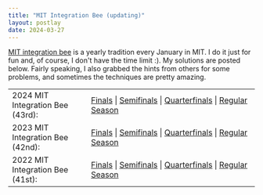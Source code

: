 ```yaml
---
title: "MIT Integration Bee (updating)"
layout: postlay
date: 2024-03-27
---
```


<p><a href="https://math.mit.edu/~yyao1/integrationbee.html" target="_blank">MIT integration bee</a> is a yearly tradition every January in MIT. I do it just for fun and, of course, I don't have the time limit :). My solutions are posted below. Fairly speaking, I also grabbed the hints from others for some problems, and sometimes the techniques are pretty amazing.</p>

<table style="width: 100%;">
  <col width="32%;">
  <col width="68%;">
  <tr>
    <td>2024 MIT Integration Bee (43rd):</td>
    <td>
    <a href="{{ site.url }}{{ site.baseurl }}/_data/files/MIT_integration/2024_Finals.pdf" target="_blank">Finals</a> | <a href="{{ site.url }}{{ site.baseurl }}/_data/files/MIT_integration/2024_Semifinals.pdf" target="_blank">Semifinals</a> | <a href="{{ site.url }}{{ site.baseurl }}/_data/files/MIT_integration/2024_Quarterfinals.pdf" target="_blank">Quarterfinals</a> | <a href="{{ site.url }}{{ site.baseurl }}/_data/files/MIT_integration/2024_Regular.pdf" target="_blank">Regular Season</a>
    </td>
  </tr>
  <tr>
    <td>2023 MIT Integration Bee (42nd):</td>
    <td>
    <a href="{{ site.url }}{{ site.baseurl }}/_data/files/MIT_integration/2023_Finals.pdf" target="_blank">Finals</a> | <a href="{{ site.url }}{{ site.baseurl }}/_data/files/MIT_integration/2023_Semifinals.pdf" target="_blank">Semifinals</a> | <a href="{{ site.url }}{{ site.baseurl }}/_data/files/MIT_integration/2023_Quarterfinals.pdf" target="_blank">Quarterfinals</a> | <a href="{{ site.url }}{{ site.baseurl }}/_data/files/MIT_integration/2023_Regular.pdf" target="_blank">Regular Season</a>
    </td>
  </tr>
  <tr>
    <td>2022 MIT Integration Bee (41st):</td>
    <td>
    <a href="{{ site.url }}{{ site.baseurl }}/_data/files/MIT_integration/2022_Finals.pdf" target="_blank">Finals</a> | <a href="{{ site.url }}{{ site.baseurl }}/_data/files/MIT_integration/2022_Semifinals.pdf" target="_blank">Semifinals</a> | <a href="{{ site.url }}{{ site.baseurl }}/_data/files/MIT_integration/2022_Quarterfinals.pdf" target="_blank">Quarterfinals</a> | <a href="{{ site.url }}{{ site.baseurl }}/_data/files/MIT_integration/2022_Regular.pdf" target="_blank">Regular Season</a>
    </td>
  </tr>
</table>